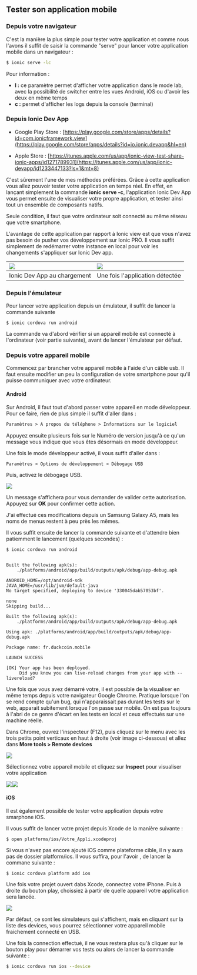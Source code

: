 ## Tester son application mobile

### Depuis votre navigateur

C'est la manière la plus simple pour tester votre application et comme nous l'avons il suffit de saisir la commande "serve" pour lancer votre application mobile dans un navigateur :

```bash
$ ionic serve -lc
```

Pour information :

* **l :** ce paramètre permet d'afficher votre application dans le mode lab, avec la possibilité de switcher entre les vues Android, iOS ou d'avoir les deux en même temps
* **c :** permet d'afficher les logs depuis la console \(terminal\)

### Depuis Ionic Dev App

* Google Play Store : [https://play.google.com/store/apps/details?id=com.ionicframework.view](https://play.google.com/store/apps/details?id=io.ionic.devapp&hl=en)

* Apple Store : [https://itunes.apple.com/us/app/ionic-view-test-share-ionic-apps/id1271789931](https://itunes.apple.com/us/app/ionic-devapp/id1233447133?ls=1&mt=8)

C'est sûrement l'une de mes méthodes préférées. Grâce à cette application vous allez pouvoir tester votre application en temps réel. En effet, en lançant simplement la commande **ionic serve -c**, l'application Ionic Dev App vous permet  ensuite de visualiser votre propre application, et tester ainsi tout un ensemble de composants natifs.

Seule condition, il faut que votre ordinateur soit connecté au même réseau que votre smartphone.

L'avantage de cette application par rapport à Ionic view est que vous n'avez pas besoin de pusher vos développement sur Ionic PRO. Il vous suffit simplement de redémarrer votre instance en local pour voir les changements s'appliquer sur Ionic Dev app.

| ![](/assets/ionic_dev_app.png) | ![](/assets/ionic_devapp_2.png) |
| :--- | :--- |
| Ionic Dev App au chargement | Une fois l'application détectée |

### Depuis l'émulateur

Pour lancer votre application depuis un émulateur, il suffit de lancer la commande suivante

```
$ ionic cordova run android
```

La commande va d'abord vérifier si un appareil mobile est connecté à l'ordinateur \(voir partie suivante\), avant de lancer l'émulateur par défaut.

### Depuis votre appareil mobile

Commencez par brancher votre appareil mobile à l'aide d'un câble usb. Il faut ensuite modifier un peu la configuration de votre smartphone pour qu'il puisse communiquer avec votre ordinateur.

#### Android

Sur Android, il faut tout d'abord passer votre appareil en mode développeur. Pour ce faire, rien de plus simple il suffit d'aller dans :

```markdown
Paramètres > A propos du téléphone > Informations sur le logiciel
```

Appuyez ensuite plusieurs fois sur le Numéro de version jusqu'à ce qu'un message vous indique que vous êtes désormais en mode développeur.

Une fois le mode développeur activé, il vous suffit d'aller dans :

```markdown
Paramètres > Options de développement > Débogage USB
```

Puis, activez le débogage USB.

![](/assets/screen_debogage_usb.png)

Un message s'affichera pour vous demander de valider cette autorisation. Appuyez sur **OK** pour confirmer cette action.

J'ai effectué ces modifications depuis un Samsung Galaxy A5, mais les noms de menus restent à peu près les mêmes.

Il vous suffit ensuite de lancer la commande suivante et d'attendre bien patiemment le lancement \(quelques secondes\) :

```
$ ionic cordova run android


Built the following apk(s):
    ./platforms/android/app/build/outputs/apk/debug/app-debug.apk

ANDROID_HOME=/opt/android-sdk
JAVA_HOME=/usr/lib/jvm/default-java
No target specified, deploying to device '330045dab57053bf'.

none
Skipping build...

Built the following apk(s):
    ./platforms/android/app/build/outputs/apk/debug/app-debug.apk

Using apk: ./platforms/android/app/build/outputs/apk/debug/app-debug.apk

Package name: fr.duckcoin.mobile

LAUNCH SUCCESS

[OK] Your app has been deployed.
     Did you know you can live-reload changes from your app with --livereload?
```

Une fois que vous avez démarré votre, il est possible de la visualiser en même temps depuis votre navigateur Google Chrome. Pratique lorsque l'on se rend compte qu'un bug, qui n'apparaissait pas durant les tests sur le web, apparait subitement lorsque l'on passe sur mobile. On est pas toujours à l'abri de ce genre d'écart en les tests en local et ceux effectués sur une machine réelle.

Dans Chrome, ouvrez l'inspecteur \(F12\), puis cliquez sur le menu avec les trois petits point verticaux en haut à droite \(voir image ci-dessous\) et allez dans **More tools &gt; Remote devices**

![](/assets/screen_debug_remote_android.png)

Sélectionnez votre appareil mobile et cliquez sur **Inspect** pour visualiser votre application

![](/assets/screen_debug_android_1.png)![](/assets/screen_debug_android_2.png)

#### iOS

Il est également possible de tester votre application depuis votre smarphone iOS.

Il vous suffit de lancer votre projet depuis Xcode de la manière suivante :

```bash
$ open platforms/ios/Votre_Appli.xcodeproj
```

Si vous n'avez pas encore ajouté iOS comme plateforme cible, il n y aura pas de dossier platform/ios. Il vous suffira, pour l'avoir , de lancer la commane suivante :

```
$ ionic cordova platform add ios
```

Une fois votre projet ouvert dabs Xcode, connectez votre iPhone. Puis à droite du bouton play, choissiez à partir de quelle appareil votre application sera lancée.

![](/assets/running_ios.png)

Par défaut, ce sont les simulateurs qui s'affichent, mais en cliquant sur la liste des devices, vous pourrez sélectionner votre appareil mobile fraichement connecté en USB.

Une fois la connection effectué, il ne vous restera plus qu'à cliquer sur le bouton play pour démarrer vos tests ou alors de lancer la commande suivante :

```bash
$ ionic cordova run ios --device
```



